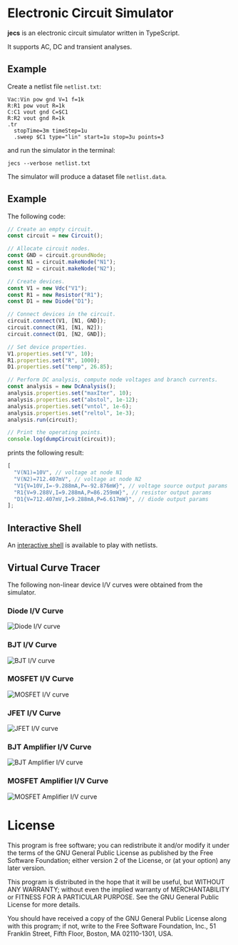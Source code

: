 # Electronic Circuit Simulator

**jecs** is an electronic circuit simulator written in TypeScript.

It supports AC, DC and transient analyses.

## Example

Create a netlist file `netlist.txt`:

```text
Vac:Vin pow gnd V=1 f=1k
R:R1 pow vout R=1k
C:C1 vout gnd C=$C1
R:R2 vout gnd R=1k
.tr
  stopTime=3m timeStep=1u
  .sweep $C1 type="lin" start=1u stop=3u points=3
```

and run the simulator in the terminal:

```shell
jecs --verbose netlist.txt
```

The simulator will produce a dataset file `netlist.data`.

## Example

The following code:

```typescript
// Create an empty circuit.
const circuit = new Circuit();

// Allocate circuit nodes.
const GND = circuit.groundNode;
const N1 = circuit.makeNode("N1");
const N2 = circuit.makeNode("N2");

// Create devices.
const V1 = new Vdc("V1");
const R1 = new Resistor("R1");
const D1 = new Diode("D1");

// Connect devices in the circuit.
circuit.connect(V1, [N1, GND]);
circuit.connect(R1, [N1, N2]);
circuit.connect(D1, [N2, GND]);

// Set device properties.
V1.properties.set("V", 10);
R1.properties.set("R", 1000);
D1.properties.set("temp", 26.85);

// Perform DC analysis, compute node voltages and branch currents.
const analysis = new DcAnalysis();
analysis.properties.set("maxIter", 10);
analysis.properties.set("abstol", 1e-12);
analysis.properties.set("vntol", 1e-6);
analysis.properties.set("reltol", 1e-3);
analysis.run(circuit);

// Print the operating points.
console.log(dumpCircuit(circuit));
```

prints the following result:

```typescript
[
  "V(N1)=10V", // voltage at node N1
  "V(N2)=712.407mV", // voltage at node N2
  "V1{V=10V,I=-9.288mA,P=-92.876mW}", // voltage source output params
  "R1{V=9.288V,I=9.288mA,P=86.259mW}", // resistor output params
  "D1{V=712.407mV,I=9.288mA,P=6.617mW}", // diode output params
];
```

## Interactive Shell

An [interactive shell](https://aradzie.github.io/jecs/) is available to play with netlists.

## Virtual Curve Tracer

The following non-linear device I/V curves were obtained from the simulator.

### Diode I/V Curve

![Diode I/V curve](examples/iv-diode.svg)

### BJT I/V Curve

![BJT I/V curve](examples/iv-bjt.svg)

### MOSFET I/V Curve

![MOSFET I/V curve](examples/iv-mosfet.svg)

### JFET I/V Curve

![JFET I/V curve](examples/iv-jfet.svg)

### BJT Amplifier I/V Curve

![BJT Amplifier I/V curve](examples/amp-bjt.svg)

### MOSFET Amplifier I/V Curve

![MOSFET Amplifier I/V curve](examples/amp-mosfet.svg)

# License

This program is free software; you can redistribute it and/or modify it under
the terms of the GNU General Public License as published by the Free Software
Foundation; either version 2 of the License, or (at your option) any later
version.

This program is distributed in the hope that it will be useful, but WITHOUT ANY
WARRANTY; without even the implied warranty of MERCHANTABILITY or FITNESS FOR A
PARTICULAR PURPOSE. See the GNU General Public License for more details.

You should have received a copy of the GNU General Public License along with
this program; if not, write to the Free Software Foundation, Inc., 51 Franklin
Street, Fifth Floor, Boston, MA 02110-1301, USA.
